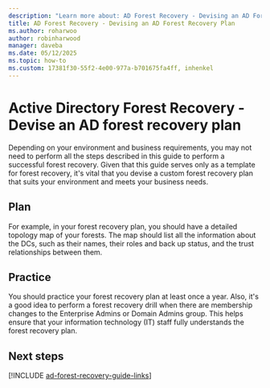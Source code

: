 ```yaml
---
description: "Learn more about: AD Forest Recovery - Devising an AD Forest Recovery Plan"
title: AD Forest Recovery - Devising an AD Forest Recovery Plan
ms.author: roharwoo
author: robinharwood
manager: daveba
ms.date: 05/12/2025
ms.topic: how-to
ms.custom: 17381f30-55f2-4e00-977a-b701675fa4ff, inhenkel
---
```


# Active Directory Forest Recovery - Devise an AD forest recovery plan

> 

Depending on your environment and business requirements, you may not need to perform all the steps described in this guide to perform a successful forest recovery. Given that this guide serves only as a template for forest recovery, it's vital that you devise a custom forest recovery plan that suits your environment and meets your business needs.

## Plan

For example, in your forest recovery plan, you should have a detailed topology map of your forests. The map should list all the information about the DCs, such as their names, their roles and back up status, and the trust relationships between them.

## Practice

You should practice your forest recovery plan at least once a year. Also, it's a good idea to perform a forest recovery drill when there are membership changes to the Enterprise Admins or Domain Admins group. This helps ensure that your information technology (IT) staff fully understands the forest recovery plan.

## Next steps

[!INCLUDE [ad-forest-recovery-guide-links](includes/ad-forest-recovery-guide-links.md)]
